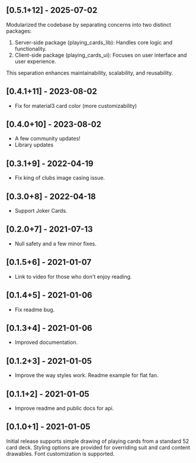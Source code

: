 
## [0.5.1+12] - 2025-07-02

Modularized the codebase by separating concerns into two distinct packages:

1. Server-side package (playing_cards_lib): Handles core logic and functionality.
2. Client-side package (playing_cards_ui): Focuses on user interface and user experience.

This separation enhances maintainability, scalability, and reusability.

## [0.4.1+11] - 2023-08-02

- Fix for material3 card color (more customizability)

## [0.4.0+10] - 2023-08-02

- A few community updates!
- Library updates

## [0.3.1+9] - 2022-04-19

- Fix king of clubs image casing issue.

## [0.3.0+8] - 2022-04-18

- Support Joker Cards.

## [0.2.0+7] - 2021-07-13

- Null safety and a few minor fixes.

## [0.1.5+6] - 2021-01-07

- Link to video for those who don't enjoy reading.

## [0.1.4+5] - 2021-01-06

- Fix readme bug.

## [0.1.3+4] - 2021-01-06

- Improved documentation.

## [0.1.2+3] - 2021-01-05

- Improve the way styles work. Readme example for flat fan.

## [0.1.1+2] - 2021-01-05

- Improve readme and public docs for api.

## [0.1.0+1] - 2021-01-05

Initial release supports simple drawing of playing cards from a standard 52 card deck. Styling options are provided for overriding suit and card content drawables. Font customization is supported.
